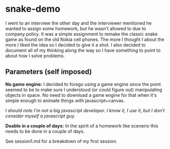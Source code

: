 # snake-demo

I went to an interview the other day and the interviewer mentioned he wanted to assign some homework, but he wasn't allowed to due to company policy. 
It was a simple assignment to remake the classic snake game as found on the old Nokia cell phones. 
The more I thought I about the more I liked the idea so I decided to give it a shot. I also decided to document all of my thinking along
the way so I have something to point to about how I solve problems.

## Parameters (self imposed)
__No game engine:__
I decided to forego using a game engine since the point seemed to be to make sure I understood (or could figure out) manipulating objects in 
space. No need to download a game engine for that when it's simple enough to animate things with javascript+canvas.

*I should note I'm not a big javascript developer. I know it, I use it, but I don't consider myself a javascript guy.* 

__Doable in a couple of days:__
In the spirit of a homework like scenerio this needs to be done in a couple of days.

See session1.md for a breakdown of my first session.